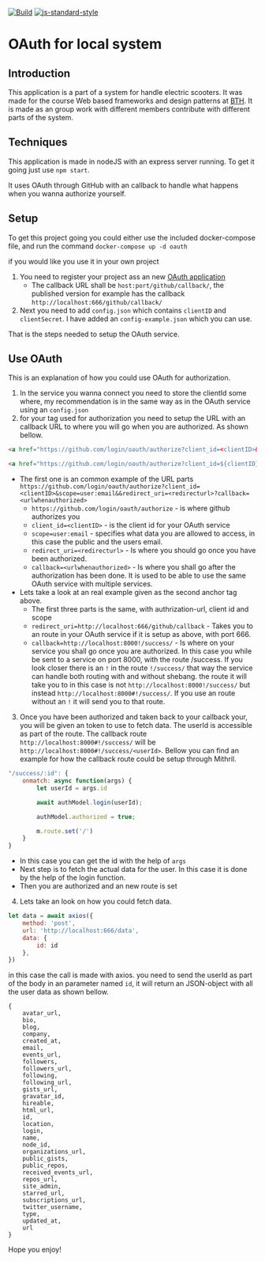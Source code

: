 [![Build](https://github.com/jeso20BTH/pattern-oauth/actions/workflows/testing.yml/badge.svg)](https://github.com/jeso20BTH/pattern-oauth/actions/workflows/testing.yml)
[![js-standard-style](https://img.shields.io/badge/code%20style-standard-brightgreen.svg)](http://standardjs.com)
# OAuth for local system

## Introduction
This application is a part of a system for handle electric scooters. It was made for the course Web based frameworks and design patterns at [BTH](https://www.bth.se/). It is made as an group work with different members contribute with different parts of the system.

## Techniques
This application is made in nodeJS with an express server running. To get it going just use `npm start`.

It uses OAuth through GitHub with an callback to handle what happens when you wanna authorize yourself.

## Setup
To get this project going you could either use the included docker-compose file, and run the command `docker-compose up -d oauth`

if you would like you use it in your own project
1. You need to register your project ass an new [OAuth application](https://github.com/settings/applications/new)
    - The callback URL shall be `host:port/github/callback/`, the published version for example has the callback `http://localhost:666/github/callback/`
2. Next you need to add `config.json` which contains `clientID` and `clientSecret`. I have added an `config-example.json` which you can use.

That is the steps needed to setup the OAuth service.

## Use OAuth
This is an explanation of how you could use OAuth for authorization.
1. In the service you wanna connect you need to store the clientId some where, my recommendation is in the same way as in the OAuth service using an `config.json`
2. for your tag used for authorization you need to setup the URL with an callback URL to where you will go when you are authorized. As shown bellow.
``` html
<a href="https://github.com/login/oauth/authorize?client_id=<clientID>&scope=user:email&&redirect_uri=<redirecturl>?callback=<urlwhenauthorized>"></a>

<a href="https://github.com/login/oauth/authorize?client_id=${clientID}&scope=user:email&&redirect_uri=http://localhost:666/github/callback?callback=http://localhost:8000!/success/"></a>
```

- The first one is an common example of the URL parts
    `https://github.com/login/oauth/authorize?client_id=<clientID>&scope=user:email&&redirect_uri=<redirecturl>?callback=<urlwhenauthorized>`
    - `https://github.com/login/oauth/authorize` - is where github authorizes you
    - `client_id=<clientID>` - is the client id for your OAuth service
    - `scope=user:email` - specifies what data you are allowed to access, in this case the public and the users email.
    - `redirect_uri=<redirecturl>` - Is where you should go once you have been authorized.
    - `callback=<urlwhenauthorized>` - Is where you shall go after the authorization has been done. It is used to be able to use the same OAuth service with multiple services.
- Lets take a look at an real example given as the second anchor tag above.
    - The first three parts is the same, with authrization-url, client id and scope
    - `redirect_uri=http://localhost:666/github/callback` - Takes you to an route in your OAuth service if it is setup as above, with port 666.
    - `callback=http://localhost:8000!/success/` - Is where on your service you shall go once you are authorized. In this case you while be sent to a service on port 8000, with the route /success. If you look closer there is an `!` in the route `!/success/` that way the service can handle both routing with and without shebang. the route it will take you to in this case is not `http://localhost:8000!/success/` but instead `http://localhost:8000#!/success/`. If you use an route without an `!` it will send you to that route.
3. Once you have been authorized and taken back to your callback your, you will be given an token to use to fetch data. The userId is accessible as part of the route. The callback route `http://localhost:8000#!/success/` will be `http://localhost:8000#!/success/<userId>`.
Bellow you can find an example for how the callback route could be setup through Mithril.
```js
"/success/:id": {
    onmatch: async function(args) {
        let userId = args.id

        await authModel.login(userId);

        authModel.authorized = true;

        m.route.set('/')
    }
}
```

- In this case you can get the id with the help of `args`
- Next step is to fetch the actual data for the user. In this case it is done by the help of the login function.
- Then you are authorized and an new route is set
4. Lets take an look on how you could fetch data.
```js
let data = await axios({
    method: 'post',
    url: 'http://localhost:666/data',
    data: {
        id: id
    },
})
```
in this case the call is made with axios. you need to send the userId as part of the body in an parameter named `id`, it will return an JSON-object with all the user data as shown bellow.
```
{
    avatar_url,
    bio,
    blog,
    company,
    created_at,
    email,
    events_url,
    followers,
    followers_url,
    following,
    following_url,
    gists_url,
    gravatar_id,
    hireable,
    html_url,
    id,
    location,
    login,
    name,
    node_id,
    organizations_url,
    public_gists,
    public_repos,
    received_events_url,
    repos_url,
    site_admin,
    starred_url,
    subscriptions_url,
    twitter_username,
    type,
    updated_at,
    url
}
```

Hope you enjoy!
